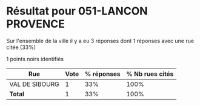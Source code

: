 # Résultat pour 051-LANCON PROVENCE

Sur l'ensemble de la ville il y a eu 3 réponses dont 1 réponses avec une rue citée (33%)

1 points noirs identifiés

| Rue | Vote | % réponses | % Nb rues cités|
|-----|------|------------|----------------|
| VAL DE SIBOURG | 1 | 33% | 100%|
| **Total** | 1 | 33% | 100%|

